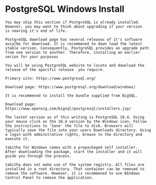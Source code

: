 
# PostgreSQL Windows Install

	You may skip this section if PostgreSQL is already installed.
	However, you may want to think about upgrading if your version
	is nearing it's end of life.

	PostgreSQL download page has several releases of it's software
	avialbe for download. It is recommened to down load the latest
	stable version. Consequently, PostgreSQL provides an upgrade path
	from one version to another. Therefore, installing an earlier
	verion for your purposes

	You will be using PostgreSQL website to locate and download the
	release of the specific release  you require.

	Primary site: https://www.postgresql.org/

	Download page: https://www.postgresql.org/download/windows/

	It is recommened to install the bundle supplied from BigSQL.

	Download page:
	https://www.openscg.com/bigsql/postgresql/installers.jsp/

	The lastet version as of this writing is PostgreSQL 10.4. Using
	your mouse click on the 10.4 version by the Windows icon. Follow
	the instructions to 'Save' the file to disk. Browsers will
	typically save the file into your users Downloads directory. Using
	a login with adminstrative rights, browse to the directory and
	execute it.

	tabitha for Windows comes with a prepackeged self installer.
	After downloading the package, start the installer and it will
	guide you through the process.

	tabitha does not make use of the system registry. All files are
	installed in a root directory. That container can be removed to
	remove the software. However, it is recommened to use WIndows
	Control Panel to remove the application.




